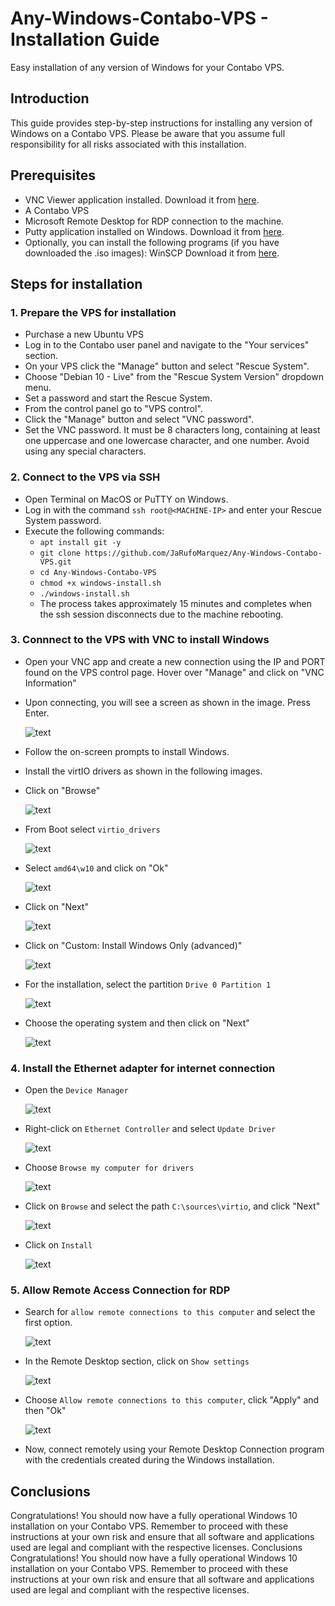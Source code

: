 # Any-Windows-Contabo-VPS - Installation Guide
Easy installation of any version of Windows for your Contabo VPS.

## Introduction

This guide provides step-by-step instructions for installing any version of Windows on a Contabo VPS.
Please be aware that you assume full responsibility for all risks associated with this installation.

## Prerequisites

- VNC Viewer application installed. Download it from [here](https://www.realvnc.com/en/connect/download/viewer/).
- A Contabo VPS
- Microsoft Remote Desktop for RDP connection to the machine.
- Putty application installed on Windows. Download it from [here](https://www.chiark.greenend.org.uk/~sgtatham/putty/latest.html).
- Optionally, you can install the following programs (if you have downloaded the .iso images):
  WinSCP Download it from [here](https://winscp.net/eng/download.php).

## Steps for installation

### 1. Prepare the VPS for installation

- Purchase a new Ubuntu VPS
- Log in to the Contabo user panel and navigate to the "Your services" section.
- On your VPS click the "Manage" button and select "Rescue System".
- Choose "Debian 10 - Live" from the "Rescue System Version" dropdown menu.
- Set a password and start the Rescue System.
- From the control panel go to "VPS control".
- Click the "Manage" button and select "VNC password".
- Set the VNC password. It must be 8 characters long, containing at least one uppercase and one lowercase character, and one number. Avoid using any special characters.
  
### 2. Connect to the VPS via SSH

- Open Terminal on MacOS or PuTTY on Windows.
- Log in with the command `ssh root@<MACHINE-IP>` and enter your Rescue System password.
- Execute the following commands:
  - `apt install git -y`
  - `git clone https://github.com/JaRufoMarquez/Any-Windows-Contabo-VPS.git`
  - `cd Any-Windows-Contabo-VPS`
  - `chmod +x windows-install.sh`
  - `./windows-install.sh`
  - The process takes approximately 15 minutes and completes when the ssh session disconnects due to the machine rebooting.

### 3. Connnect to the VPS with VNC to install Windows

- Open your VNC app and create a new connection using the IP and PORT found on the VPS control page. Hover over "Manage" and click on "VNC Information"
- Upon connecting, you will see a screen as shown in the image. Press Enter.

  ![text](https://i.ibb.co/j8Ckb0x/windows-installer.png)

- Follow the on-screen prompts to install Windows.
- Install the virtIO drivers as shown in the following images.
- Click on "Browse"
  
  ![text](https://i.ibb.co/x2S5brz/browser.png)

- From Boot select `virtio_drivers`
  
  ![text](https://i.ibb.co/MghHSxm/virtio.png)

- Select `amd64\w10` and click on "Ok"
  
  ![text](https://i.ibb.co/jTmb57J/w10.png)

- Click on "Next"
  
  ![text](https://i.ibb.co/LS3sq47/next.png)

- Click on "Custom: Install Windows Only (advanced)"

  ![text](https://i.ibb.co/X7swb6C/custom-install.png)

- For the installation, select the partition `Drive 0 Partition 1`
  
  ![text](https://i.ibb.co/mSq9KjR/select-partition.png)

- Choose the operating system and then click on "Next"
  
  ![text](https://i.ibb.co/2FF8W7b/os-select.png)

### 4. Install the Ethernet adapter for internet connection

- Open the `Device Manager`

  ![text](https://i.ibb.co/PxGQ9Rz/device-manager.png)

- Right-click on `Ethernet Controller` and select `Update Driver`
  
  ![text](https://i.ibb.co/Ycjf3b4/update-driver.png)

- Choose `Browse my computer for drivers`
  
  ![text](https://i.ibb.co/X7vht8v/browse-computer-drivers.png)

- Click on `Browse` and select the path `C:\sources\virtio`, and click "Next"
  
  ![text](https://i.ibb.co/7WJXyxW/driver-path.png)

- Click on `Install`
  
  ![text](https://i.ibb.co/0nqRzJG/install-driver.png)

### 5. Allow Remote Access Connection for RDP

- Search for `allow remote connections to this computer` and select the first option.

  ![text](https://i.ibb.co/Xb4hwQp/allow-remote.png)

- In the Remote Desktop section, click on `Show settings`
  
  ![text](https://i.ibb.co/kD4tN2P/show-settings.png)

- Choose `Allow remote connections to this computer`, click "Apply" and then "Ok"
  
  ![text](https://i.ibb.co/Rv0R5L1/allow-remote-connections.png)

- Now, connect remotely using your Remote Desktop Connection program with the credentials created during the Windows installation.

## Conclusions

Congratulations! You should now have a fully operational Windows 10 installation on your Contabo VPS. Remember to proceed with these instructions at your own risk and ensure that all software and applications used are legal and compliant with the respective licenses.
Conclusions
Congratulations! You should now have a fully operational Windows 10 installation on your Contabo VPS. Remember to proceed with these instructions at your own risk and ensure that all software and applications used are legal and compliant with the respective licenses.
